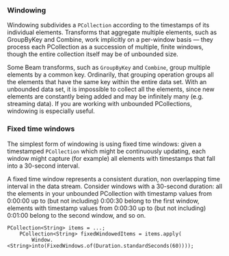 <!--
Licensed under the Apache License, Version 2.0 (the "License");
you may not use this file except in compliance with the License.
You may obtain a copy of the License at

http://www.apache.org/licenses/LICENSE-2.0

Unless required by applicable law or agreed to in writing, software
distributed under the License is distributed on an "AS IS" BASIS,
WITHOUT WARRANTIES OR CONDITIONS OF ANY KIND, either express or implied.
See the License for the specific language governing permissions and
limitations under the License.
-->

### Windowing

Windowing subdivides a `PCollection` according to the timestamps of its individual elements. Transforms that aggregate multiple elements, such as GroupByKey and Combine, work implicitly on a per-window basis — they process each PCollection as a succession of multiple, finite windows, though the entire collection itself may be of unbounded size.

Some Beam transforms, such as `GroupByKey` and `Combine`, group multiple elements by a common key. Ordinarily, that grouping operation groups all the elements that have the same key within the entire data set. With an unbounded data set, it is impossible to collect all the elements, since new elements are constantly being added and may be infinitely many (e.g. streaming data). If you are working with unbounded PCollections, windowing is especially useful.

### Fixed time windows

The simplest form of windowing is using fixed time windows: given a timestamped `PCollection` which might be continuously updating, each window might capture (for example) all elements with timestamps that fall into a 30-second interval.

A fixed time window represents a consistent duration, non overlapping time interval in the data stream. Consider windows with a 30-second duration: all the elements in your unbounded PCollection with timestamp values from 0:00:00 up to (but not including) 0:00:30 belong to the first window, elements with timestamp values from 0:00:30 up to (but not including) 0:01:00 belong to the second window, and so on.

```
PCollection<String> items = ...;
    PCollection<String> fixedWindowedItems = items.apply(
        Window.<String>into(FixedWindows.of(Duration.standardSeconds(60))));
```
